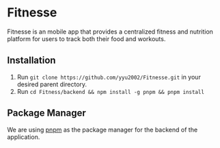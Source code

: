 # Fitnesse
Fitnesse is an mobile app that provides a centralized fitness and nutrition platform for users to track both their food and workouts.

## Installation
1. Run `git clone https://github.com/yyu2002/Fitnesse.git` in your desired parent directory.
2. Run `cd Fitness/backend && npm install -g pnpm && pnpm install`

## Package Manager
We are using [pnpm](https://pnpm.io/installation) as the package manager for the backend of the application.
